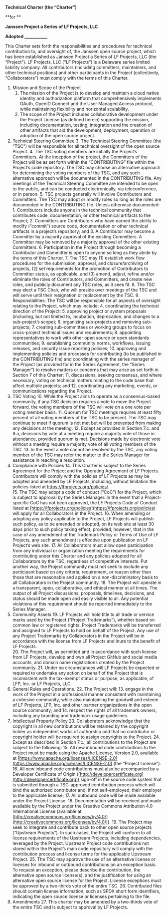 **Technical** **Charter (the “Charter”)**

**for **

**Janssen Project a Series of LF Projects, LLC**

**Adopted ___________**

This Charter sets forth the responsibilities and procedures for technical contribution to, and oversight of, the Janssen open source project, which has been established as Janssen Project a Series of LF Projects, LLC (the “Project”).  LF Projects, LLC (“LF Projects”) is a Delaware series limited liability company. All contributors (including committers, maintainers, and other technical positions) and other participants in the Project (collectively, “Collaborators”) must comply with the terms of this Charter.



1. Mission and Scope of the Project
    1. The mission of the Project is to develop and maintain a cloud native identity and authorization platform that comprehensively implements OAuth, OpenID Connect and the User Managed Access protocol, while maintaining flexibility and horizontal scalability.
    2. The scope of the Project includes collaborative development under the Project License (as defined herein) supporting the mission, including documentation, testing, integration and the creation of other artifacts that aid the development, deployment, operation or adoption of the open source project.
2. Technical Steering Committee
    3. The Technical Steering Committee (the “TSC”) will be responsible for all technical oversight of the open source Project.
    4. The TSC voting members are initially the Project’s Committers. At the inception of the project, the Committers of the Project will be as set forth within the “CONTRIBUTING” file within the Project’s code repository. The TSC may choose an alternative approach for determining the voting members of the TSC, and any such alternative approach will be documented in the CONTRIBUTING file.  Any meetings of the Technical Steering Committee are intended to be open to the public, and can be conducted electronically, via teleconference, or in person.
    5. TSC projects generally will involve Contributors and Committers. The TSC may adopt or modify roles so long as the roles are documented in the CONTRIBUTING file. Unless otherwise documented:
        1. Contributors include anyone in the technical community that contributes code, documentation, or other technical artifacts to the Project;
        2. Committers are Contributors who have earned the ability to modify (“commit”) source code, documentation or other technical artifacts in a project’s repository; and
        3. A Contributor may become a Committer by a majority approval of the existing Committers. A Committer may be removed by a majority approval of the other existing Committers.
    6. Participation in the Project through becoming a Contributor and Committer is open to anyone so long as they abide by the terms of this Charter.
    7. The TSC may (1) establish work flow procedures for the submission, approval, and closure/archiving of projects, (2) set requirements for the promotion of Contributors to Committer status, as applicable, and (3) amend, adjust, refine and/or eliminate the roles of Contributors, and Committers, and create new roles, and publicly document any TSC roles, as it sees fit.
    8. The TSC may elect a TSC Chair, who will preside over meetings of the TSC and will serve until their resignation or replacement by the TSC.
    9. Responsibilities: The TSC will be responsible for all aspects of oversight relating to the Project, which may include:
        4. coordinating the technical direction of the Project;
        5. approving project or system proposals (including, but not limited to, incubation, deprecation, and changes to a sub-project’s scope);
        6. organizing sub-projects and removing sub-projects;
        7. creating sub-committees or working groups to focus on cross-project technical issues and requirements;
        8. appointing representatives to work with other open source or open standards communities;
        9. establishing community norms, workflows, issuing releases, and security issue reporting policies;
        10. approving and implementing policies and processes for contributing (to be published in the CONTRIBUTING file) and coordinating with the series manager of the Project (as provided for in the Series Agreement, the “Series Manager”) to resolve matters or concerns that may arise as set forth in Section 7 of this Charter;
        11. discussions, seeking consensus, and where necessary, voting on technical matters relating to the code base that affect multiple projects; and
        12. coordinating any marketing, events, or communications regarding the Project.
3. TSC Voting
    10. While the Project aims to operate as a consensus-based community, if any TSC decision requires a vote to move the Project forward, the voting members of the TSC will vote on a one vote per voting member basis.
    11. Quorum for TSC meetings requires at least fifty percent of all voting members of the TSC to be present. The TSC may continue to meet if quorum is not met but will be prevented from making any decisions at the meeting.
    12. Except as provided in Section 7.c. and 8.a, decisions by vote at a meeting require a majority vote of those in attendance, provided quorum is met. Decisions made by electronic vote without a meeting require a majority vote of all voting members of the TSC.
    13. In the event a vote cannot be resolved by the TSC, any voting member of the TSC may refer the matter to the Series Manager for assistance in reaching a resolution.
4. Compliance with Policies
    14. This Charter is subject to the Series Agreement for the Project and the Operating Agreement of LF Projects. Contributors will comply with the policies of LF Projects as may be adopted and amended by LF Projects, including, without limitation the policies listed at https://lfprojects.org/policies/.  
    15. The TSC may adopt a code of conduct (“CoC”) for the Project, which is subject to approval by the Series Manager.  In the event that a Project-specific CoC has not been approved, the LF Projects Code of Conduct listed at [https://lfprojects.org/policies](https://lfprojects.org/policies) will apply for all Collaborators in the Project.
    16. When amending or adopting any policy applicable to the Project, LF Projects will publish such policy, as to be amended or adopted, on its web site at least 30 days prior to such policy taking effect; provided, however, that in the case of any amendment of the Trademark Policy or Terms of Use of LF Projects, any such amendment is effective upon publication on LF Project’s web site.
    17. All Collaborators must allow open participation from any individual or organization meeting the requirements for contributing under this Charter and any policies adopted for all Collaborators by the TSC, regardless of competitive interests. Put another way, the Project community must not seek to exclude any participant based on any criteria, requirement, or reason other than those that are reasonable and applied on a non-discriminatory basis to all Collaborators in the Project community.
    18. The Project will operate in a transparent, open, collaborative, and ethical manner at all times. The output of all Project discussions, proposals, timelines, decisions, and status should be made open and easily visible to all. Any potential violations of this requirement should be reported immediately to the Series Manager.
5. Community Assets
    19. LF Projects will hold title to all trade or service marks used by the Project (“Project Trademarks”), whether based on common law or registered rights.  Project Trademarks will be transferred and assigned to LF Projects to hold on behalf of the Project. Any use of any Project Trademarks by Collaborators in the Project will be in accordance with the license from LF Projects and inure to the benefit of LF Projects.  
    20. The Project will, as permitted and in accordance with such license from LF Projects, develop and own all Project GitHub and social media accounts, and domain name registrations created by the Project community.
    21. Under no circumstances will LF Projects be expected or required to undertake any action on behalf of the Project that is inconsistent with the tax-exempt status or purpose, as applicable, of LFP, Inc. or LF Projects, LLC.
6. General Rules and Operations.
    22. The Project will:
        13. engage in the work of the Project in a professional manner consistent with maintaining a cohesive community, while also maintaining the goodwill and esteem of LF Projects, LFP, Inc. and other partner organizations in the open source community; and
        14. respect the rights of all trademark owners, including any branding and trademark usage guidelines.
7. Intellectual Property Policy
    23. Collaborators acknowledge that the copyright in all new contributions will be retained by the copyright holder as independent works of authorship and that no contributor or copyright holder will be required to assign copyrights to the Project.
    24. Except as described in Section 7.c., all contributions to the Project are subject to the following:
        15. All new inbound code contributions to the Project must be made using the Apache License, Version 2.0, available at [https://www.apache.org/licenses/LICENSE-2.0](https://www.apache.org/licenses/LICENSE-2.0) (the “Project License”).
        16. All new inbound code contributions must also be accompanied by a Developer Certificate of Origin ([http://developercertificate.org](http://developercertificate.org)) sign-off in the source code system that is submitted through a TSC-approved contribution process which will bind the authorized contributor and, if not self-employed, their employer to the applicable license;
        17. All outbound code will be made available under the Project License.
        18. Documentation will be received and made available by the Project under the Creative Commons Attribution 4.0 International License (available at [http://creativecommons.org/licenses/by/4.0/](http://creativecommons.org/licenses/by/4.0/)).
        19. The Project may seek to integrate and contribute back to other open source projects (“Upstream Projects”). In such cases, the Project will conform to all license requirements of the Upstream Projects, including dependencies, leveraged by the Project.  Upstream Project code contributions not stored within the Project’s main code repository will comply with the contribution process and license terms for the applicable Upstream Project.
    25. The TSC may approve the use of an alternative license or licenses for inbound or outbound contributions on an exception basis. To request an exception, please describe the contribution, the alternative open source license(s), and the justification for using an alternative open source license for the Project. License exceptions must be approved by a two-thirds vote of the entire TSC.
    26. Contributed files should contain license information, such as SPDX short form identifiers, indicating the open source license or licenses pertaining to the file.
8. Amendments
    27. This charter may be amended by a two-thirds vote of the entire TSC and is subject to approval by LF Projects.
